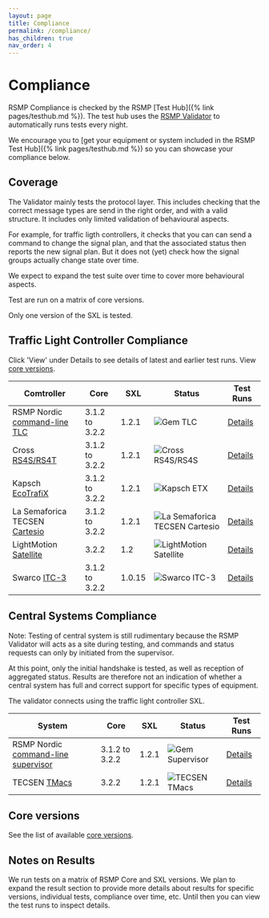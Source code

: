 ```yaml
---
layout: page
title: Compliance
permalink: /compliance/
has_children: true
nav_order: 4
---
```


# Compliance
RSMP Compliance is checked by the RSMP [Test Hub]({% link pages/testhub.md %}). The test hub uses the [RSMP Validator](https://github.com/rsmp-nordic/rsmp_validator) to automatically runs tests every night.

We encourage you to [get your equipment or system included in the RSMP Test Hub]({% link pages/testhub.md %}) so you can showcase your compliance below.

## Coverage
The Validator mainly tests the protocol layer. This includes checking that the correct message types are send in the right order, and with a valid structure. It includes only limited validation of behavioural aspects.

For example, for traffic ligth controllers, it checks that you can can send a command to change the signal plan, and that the associated status then reports the new signal plan. But it does not (yet) check how the signal groups actually change state over time.

We expect to expand the test suite over time to cover more behavioural aspects.

Test are run on a matrix of core versions.

Only one version of the SXL is tested.

## Traffic Light Controller Compliance
Click 'View' under Details to see details of latest and earlier test runs.
View [core versions](https://rsmp-nordic.org/specification/).

| Comtroller | Core | SXL | Status | Test Runs |
|--|--|--|--|--|
| RSMP Nordic [command-line TLC](https://github.com/rsmp-nordic/rsmp) | 3.1.2 to 3.2.2 | 1.2.1 | ![Gem TLC](https://github.com/rsmp-nordic/rsmp_validator/actions/workflows/gem_tlc.yaml/badge.svg?branch=main) | [Details](https://github.com/rsmp-nordic/rsmp_validator/actions/workflows/gem_tlc.yaml?query=branch=main) |
| Cross [RS4S/RS4T](https://www.cross-traffic.com/en/traffic-light-controllers/) | 3.1.2 to 3.2.2 | 1.2.1 | ![Cross RS4S/RS4S](https://github.com/rsmp-nordic/rsmp_validator/actions/workflows/cross_rs4s.yaml/badge.svg?branch=main&event=schedule) | [Details](https://github.com/rsmp-nordic/rsmp_validator/actions/workflows/cross_rs4s.yaml?query=branch=main&event=schedule) |
| Kapsch [EcoTrafiX](https://www.kapsch.net/_Resources/Persistent/f9e0a0525985dc4a9d0b3cb6b67476c0b1257b1c/Kapsch_EcoTrafiX-Controller-16_Datasheet-EN.pdf) | 3.1.2 to 3.2.2 | 1.2.1 | ![Kapsch ETX](https://github.com/rsmp-nordic/rsmp_validator/actions/workflows/kapsch_etx.yaml/badge.svg?branch=main&event=schedule) | [Details](https://github.com/rsmp-nordic/rsmp_validator/actions/workflows/kapsch_etx.yaml?query=branch=main&event=schedule) |
| La Semaforica TECSEN [Cartesio](https://lasemaforica.com/en/products/cartesio-highest-processing-power-interactive-traffic-controllers/) | 3.1.2 to 3.2.2 | 1.2.1 | ![La Semaforica TECSEN Cartesio](https://github.com/rsmp-nordic/rsmp_validator/actions/workflows/semaforica_cartesio.yaml/badge.svg?branch=main&event=schedule) | [Details](https://github.com/rsmp-nordic/rsmp_validator/actions/workflows/semaforica_cartesio.yaml?query=branch=main&event=schedule) |
| LightMotion [Satellite](https://lightmotion.fi/) | 3.2.2 | 1.2 | ![LightMotion Satellite](https://github.com/rsmp-nordic/rsmp_validator/actions/workflows/lightmotion_satellite.yaml/badge.svg?branch=main&event=schedule) | [Details](https://github.com/rsmp-nordic/rsmp_validator/actions/workflows/lightmotion_satellite.yaml?query=branch=main&event=schedule) |
| Swarco [ITC-3](https://www.swarco.com/products/traffic-light-controllers/itc-3-traffic-controller) | 3.1.2 to 3.2.2 | 1.0.15 | ![Swarco ITC-3](https://github.com/rsmp-nordic/rsmp_validator/actions/workflows/swarco_itc3.yaml/badge.svg?branch=main&event=schedule)  | [Details](https://github.com/rsmp-nordic/rsmp_validator/actions/workflows/swarco_itc3.yaml?query=branch=main&event=schedule) |

## Central Systems Compliance
Note: Testing of central system is still rudimentary because the RSMP Validator will acts as a site during testing, and commands and status requests can only by initiated from the supervisor.

At this point, only the initial handshake is tested, as well as reception of aggregated status. Results are therefore not an indication of whether a central system has full and correct support for specific types of equipment.

The validator connects using the traffic light controller SXL.

| System | Core | SXL | Status | Test Runs |
|--|--|--|--|--|
| RSMP Nordic [command-line supervisor](https://github.com/rsmp-nordic/rsmp) |  3.1.2 to 3.2.2 | 1.2.1 | ![Gem Supervisor](https://github.com/rsmp-nordic/rsmp_validator/actions/workflows/gem_supervisor.yaml/badge.svg?branch=main) | [Details](https://github.com/rsmp-nordic/rsmp_validator/actions/workflows/gem_supervisor.yaml?query=branch=main) |
| TECSEN [TMacs](https://www.tmacs.it/en/) | 3.2.2 | 1.2.1 | ![TECSEN TMacs](https://github.com/rsmp-nordic/rsmp_validator/actions/workflows/tecsen_tmacs.yaml/badge.svg?branch=main&event=schedule) | [Details](https://github.com/rsmp-nordic/rsmp_validator/actions/workflows/tecsen_tmacs.yaml?query=branch=main&event=schedule) |

## Core versions
See the list of available [core versions](https://rsmp-nordic.org/specification/).

## Notes on Results
We run tests on a matrix of RSMP Core and SXL versions. We plan to expand the result section to provide more details about results for specific versions, individual tests, compliance over time, etc. Until then you can view the test runs to inspect details.

